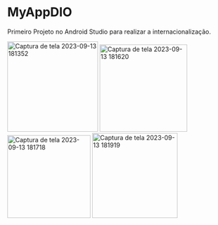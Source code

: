 #  M y A p p D I O 
 
 Primeiro Projeto no Android Studio para realizar a internacionalização.

<img width="206" alt="Captura de tela 2023-09-13 181352" src="https://github.com/Matheustlacerda/MyAppDIO/assets/64924139/bca02b3a-17c4-402c-a821-b044f6044a58">
<img width="199" alt="Captura de tela 2023-09-13 181620" src="https://github.com/Matheustlacerda/MyAppDIO/assets/64924139/ac68f2c0-4716-43f4-8fd5-a576c3e6a291">
<img width="189" alt="Captura de tela 2023-09-13 181718" src="https://github.com/Matheustlacerda/MyAppDIO/assets/64924139/18f671c3-fc4d-41bb-ade0-2aeb686a4b1d">
<img width="194" alt="Captura de tela 2023-09-13 181919" src="https://github.com/Matheustlacerda/MyAppDIO/assets/64924139/f3ee27f8-e987-4289-9904-b8b3c669a176">
